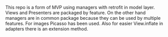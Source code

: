 This repo is a form of MVP using managers with retrofit in model layer. Views and Presenters are packaged by feature.
On the other hand managers are in common package because they can be used by multiple features.
For images Picasso has been used. Also for easier View.inflate in adapters there is an extension method.
